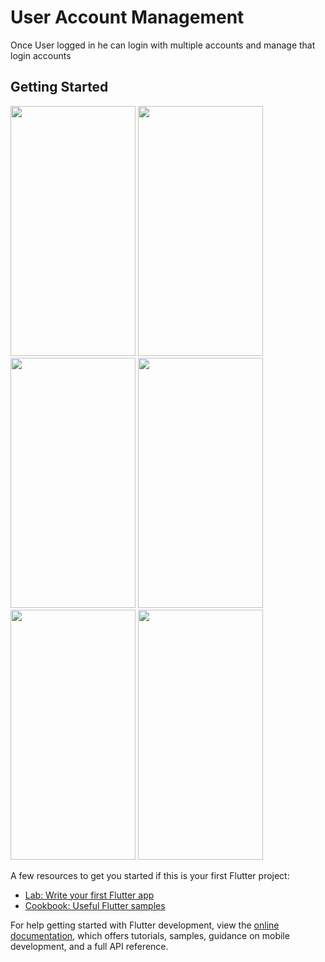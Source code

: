 # User Account Management

Once User logged in he can login with multiple accounts and manage that login accounts

## Getting Started


<img src="https://github.com/user-attachments/assets/32997234-8d9f-4613-93f2-d2150374208d" height=400 width=200 />
<img src="https://github.com/user-attachments/assets/f1be487a-1b5f-43b3-92c0-d083e01ddc7f" height=400 width=200/>
<img src="https://github.com/user-attachments/assets/907c0aaf-28a1-4f31-ae1a-ed1dc779c41a" height=400 width=200/>
<img src="https://github.com/user-attachments/assets/907c0aaf-28a1-4f31-ae1a-ed1dc779c41a" height=400 width=200/>
<img src = "https://github.com/user-attachments/assets/124e3687-826c-4928-b097-8725683eb2d8" height=400 width=200 />
<img src="https://github.com/user-attachments/assets/63b432ea-3b8c-4ae8-8711-54d3d5a39898" height=400 width=200 />

A few resources to get you started if this is your first Flutter project:

- [Lab: Write your first Flutter app](https://docs.flutter.dev/get-started/codelab)
- [Cookbook: Useful Flutter samples](https://docs.flutter.dev/cookbook)

For help getting started with Flutter development, view the
[online documentation](https://docs.flutter.dev/), which offers tutorials,
samples, guidance on mobile development, and a full API reference.
